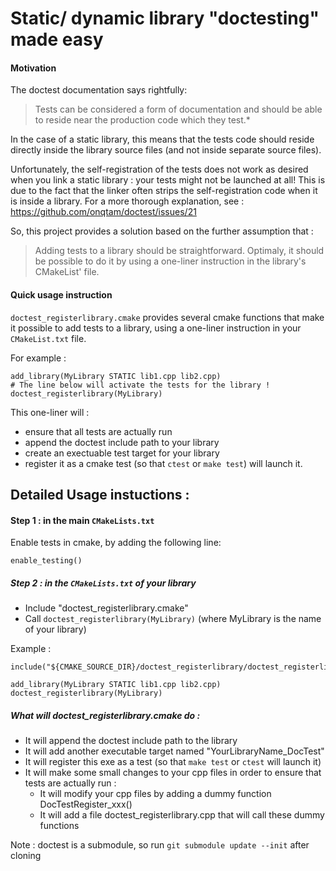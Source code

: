 # Static/ dynamic library "doctesting" made easy

#### Motivation
The doctest documentation says rightfully:
> Tests can be considered a form of documentation and should be able to reside near the production code which they test.*

In the case of a static library, this means that the tests code should reside directly inside the library source files (and not inside separate source files).

Unfortunately, the self-registration of the tests does not work as desired when you link a static library : your tests might not be launched at all! This is due to the fact that the linker often strips the self-registration code when it is inside a library.
For a more thorough explanation, see : https://github.com/onqtam/doctest/issues/21


So, this project provides a solution based on the further assumption that :
> Adding tests to a library should be straightforward. Optimaly, it should be possible to do it by using a one-liner instruction in the library's CMakeList' file.


#### Quick usage instruction

`doctest_registerlibrary.cmake` provides several cmake functions that make it possible to add tests to a library, using a one-liner instruction in your `CMakeList.txt` file.

For example :
```
add_library(MyLibrary STATIC lib1.cpp lib2.cpp)
# The line below will activate the tests for the library !
doctest_registerlibrary(MyLibrary)  
```

This one-liner will :
- ensure that all tests are actually run
- append the doctest include path to your library
- create an exectuable test target for your library
- register it as a cmake test (so that `ctest` or `make test`) will launch it.



## Detailed Usage instuctions :

#### Step 1 : in the main `CMakeLists.txt`
Enable tests in cmake, by adding the following line:
```
enable_testing()
```
##### Step 2 : in the `CMakeLists.txt` of your library
* Include "doctest_registerlibrary.cmake"
* Call `doctest_registerlibrary(MyLibrary)` (where MyLibrary is the name of your library)

Example :
```
include("${CMAKE_SOURCE_DIR}/doctest_registerlibrary/doctest_registerlibrary.cmake")

add_library(MyLibrary STATIC lib1.cpp lib2.cpp)
doctest_registerlibrary(MyLibrary)
```

##### What will doctest_registerlibrary.cmake do :
- It will append the doctest include path to the library
- It will add another executable target named "YourLibraryName_DocTest"
- It will register this exe as a test (so that `make test` or `ctest` will launch it)
- It will make some small changes to your cpp files in order to ensure that tests are actually run :
  - It will modify your cpp files by adding a dummy function DocTestRegister_xxx()
  - It will add a file doctest_registerlibrary.cpp that will call these dummy functions




Note : doctest is a submodule, so run `git submodule update --init` after cloning
